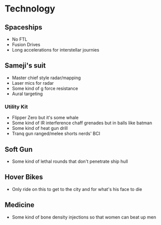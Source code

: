 # Technology

## Spaceships
* No FTL
* Fusion Drives
* Long accelerations for interstellar journies 


## Sameji's suit
* Master chief style radar/mapping
* Laser mics for radar
* Some kind of g force resistance
* Aural targeting

### Utility Kit
* Flipper Zero but it's some whale
* Some kind of IR interference chaff grenades but in balls like batman
* Some kind of heat gun drill
* Tranq gun ranged/melee shorts nerds' BCI



## Soft Gun
* Some kind of lethal rounds that don't penetrate ship hull

## Hover Bikes
* Only ride on this to get to the city and for what's his face to die 

## Medicine
* Some kind of bone density injections so that women can beat up men